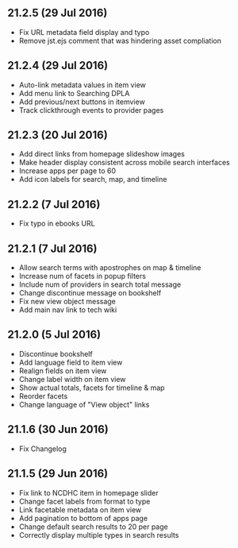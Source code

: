 21.2.5 (29 Jul 2016)
---
* Fix URL metadata field display and typo
* Remove jst.ejs comment that was hindering asset compliation

21.2.4 (29 Jul 2016)
---
* Auto-link metadata values in item view
* Add menu link to Searching DPLA
* Add previous/next buttons in itemview
* Track clickthrough events to provider pages

21.2.3 (20 Jul 2016)
---
* Add direct links from homepage slideshow images
* Make header display consistent across mobile search interfaces
* Increase apps per page to 60
* Add icon labels for search, map, and timeline

21.2.2 (7 Jul 2016)
---
* Fix typo in ebooks URL

21.2.1 (7 Jul 2016)
---
* Allow search terms with apostrophes on map & timeline
* Increase num of facets in popup filters
* Include num of providers in search total message
* Change discontinue message on bookshelf
* Fix new view object message
* Add main nav link to tech wiki

21.2.0 (5 Jul 2016)
---
* Discontinue bookshelf
* Add language field to item view
* Realign fields on item view
* Change label width on item view
* Show actual totals, facets for timeline & map
* Reorder facets
* Change language of "View object" links

21.1.6 (30 Jun 2016)
---
* Fix Changelog

21.1.5 (29 Jun 2016)
---
* Fix link to NCDHC item in homepage slider
* Change facet labels from format to type
* Link facetable metadata on item view
* Add pagination to bottom of apps page
* Change default search results to 20 per page
* Correctly display multiple types in search results
